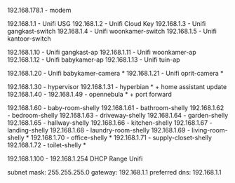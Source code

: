 192.168.178.1 - modem

192.168.1.1 - Unifi USG
192.168.1.2 - Unifi Cloud Key
192.168.1.3 - Unifi gangkast-switch
192.168.1.4 - Unifi woonkamer-switch
192.168.1.5 - Unifi kantoor-switch

192.168.1.10 - Unifi gangkast-ap
192.168.1.11 - Unifi woonkamer-ap
192.168.1.12 - Unifi babykamer-ap
192.168.1.13 - Unifi tuin-ap

192.168.1.20 - Unifi babykamer-camera *
192.168.1.21 - Unifi oprit-camera *

192.168.1.30 - hypervisor
192.168.1.31 - hyperbian * + home assistant update
192.168.1.40 - 192.168.1.49 - opennebula * + port forward

192.168.1.60 - baby-room-shelly
192.168.1.61 - bathroom-shelly
192.168.1.62 - bedroom-shelly
192.168.1.63 - driveway-shelly
192.168.1.64 - garden-shelly
192.168.1.65 - hallway-shelly
192.168.1.66 - kitchen-shelly
192.168.1.67 - landing-shelly
192.168.1.68 - laundry-room-shelly
192.168.1.69 - living-room-shelly *
192.168.1.70 - office-shelly *
192.168.1.71 - supply-closet-shelly
192.168.1.72 - toilet-shelly *

192.168.1.100 - 192.168.1.254 DHCP Range Unifi


subnet mask: 255.255.255.0
gateway: 192.168.1.1
preferred dns: 192.168.1.1